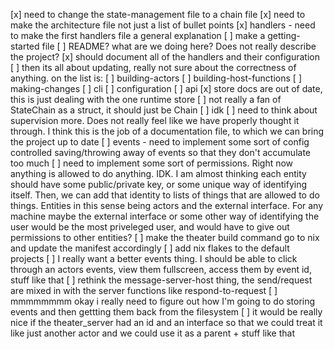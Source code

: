 [x] need to change the state-management file to a chain file
[x] need to make the architecture file not just a list of bullet points
[x] handlers - need to make the first handlers file a general explanation
[ ] make a getting-started file
[ ] README? what are we doing here? Does not really describe the project?
[x] should document all of the handlers and their configuration
[ ] then its all about updating, really not sure about the correctness of anything. on the list is:
  [ ] building-actors
  [ ] building-host-functions
  [ ] making-changes
  [ ] cli
  [ ] configuration
  [ ] api
[x] store docs are out of date, this is just dealing with the one runtime store
[ ] not really a fan of StateChain as a struct, it should just be Chain
[ ] idk
[ ] need to think about supervision more. Does not really feel like we have properly thought it through. I think this is the job of a documentation file, to which we can bring the project up to date 
[ ] events - need to implement some sort of config controlled saving/throwing away of events so that they don't accumulate too much
[ ] need to implement some sort of permissions. Right now anything is allowed to do anything. IDK.
      I am almost thinking each entity should have some public/private key, or some unique way of identifying itself. Then, we can add that identity to lists of things that are allowed to do things. Entities in this sense being actors and the external interface. For any machine maybe the external interface or some other way of identifying the user would be the most priveleged user, and would have to give out permissions to other entities?
[ ] make the theater build command go to nix and update the manifest accordingly
[ ] add nix flakes to the default projects
[ ] I really want a better events thing. I should be able to click through an actors events, view them fullscreen, access them by event id, stuff like that
[ ] rethink the message-server-host thing, the send/request are mixed in with the server functions like respond-to-request
[ ] mmmmmmmm okay i really need to figure out how I'm going to do storing events and then gettting them back from the filesystem
[ ] it would be really nice if the theater_server had an id and an interface so that we could treat it like just another actor and we could use it as a parent + stuff like that
